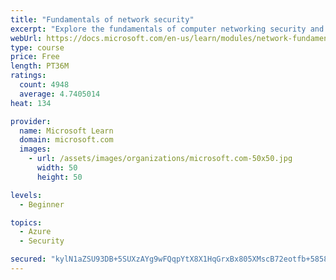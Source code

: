 ```yaml
---
title: "Fundamentals of network security"
excerpt: "Explore the fundamentals of computer networking security and monitoring."
webUrl: https://docs.microsoft.com/en-us/learn/modules/network-fundamentals-2/
type: course
price: Free
length: PT36M
ratings:
  count: 4948
  average: 4.7405014
heat: 134

provider:
  name: Microsoft Learn
  domain: microsoft.com
  images:
    - url: /assets/images/organizations/microsoft.com-50x50.jpg
      width: 50
      height: 50

levels:
  - Beginner

topics:
  - Azure
  - Security

secured: "kylN1aZSU93DB+5SUXzAYg9wFQqpYtX8X1HqGrxBx805XMscB72eotfb+5858MlXRl5HcZCE5VGMUIoU6VionW++KP+IU1N0uVjkCnrA/LzzHh+jZMjXbZzmpTBEUTaZmao2aHXwq2HybX4gdiM1BcLTNsCccNv/U+8WrJAqTCCRxt1BKtCazDVuOeOXaSQ3BzQ5913iV8GPW6MRc3OTQDmH5w08QmYdhtW8X9QZgZJPTYQqkE5d8EwilLKbkOPu6yglsFTwR2MQymhqVIWxRPMNTPN5bddxws5QmxBr2iJZongovwW/1j2KnAMDJ9yMpEAqTbXvj4i2f0ZVGqhAQfj50/O2YoAQsxELF94vh8InpzjZg5W0QjOPAD6jOOEwGpcdzKlJJAdMfeNuZKxkZdUYPWh1KEGZzBk72tK92HQ=;pAWcJTp/4Aony9CiBTw5oQ=="
---
```



